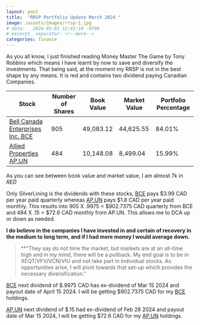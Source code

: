 ```yaml
---
layout: post
title:  "RRSP Portfolio Update March 2024 "
image: /assets/images/rrsp-1.jpg
# date:   2024-03-03 12:41:10 -0700
# excerpt_ separator: <!--more-->
categories: finance
---
```

<p>As you all know, I just finished reading Money Master The Game by Tony Robbins which means I have learnt by now to save and diversify the investments. That being said, at the moment my RRSP is not in the best shape by any means. It is red and contains two dividend paying Canadian Companies.</p>

| Stock | Number of Shares | Book Value | Market Value | Portfolio Percentage |
| ----- |----- |----- |----- |----- |
| [Bell Canada Enterprises Inc. BCE](https://money.tmx.com/en/quote/BCE) | 905 | 49,083.12 | 44,625.55 | 84.01% |
| [Allied Properties AP.UN](https://money.tmx.com/en/quote/AP.UN) | 484 | 10,148.08| 8,499.04 | 15.99% |


As you can see between book value and market value, I am almost 7k in *RED*

Only SilverLining is the dividends with these stocks, [BCE](https://money.tmx.com/en/quote/BCE) pays $3.99 CAD per year paid quarterly whereas [AP.UN](https://money.tmx.com/en/quote/AP.UN) pays $1.8 CAD per year paid monthly. This results into 905 X .9975 = $902.7375 CAD quarterly from BCE and 484 X .15 = $72.6 CAD monthly from AP.UN. This allows me to DCA up or down as needed.

**I do believe in the companies I have invested in and certain of recovery in the medium to long term, and if I had more money I would average down.**

>**"They say do not time the market, but markets are at an all-time high and in my mind, there will be a pullback. My end goal is to be in XEQT/VFV/VCN/VIU and not take part in individual stocks. As opportunities arise, I will pivot towards that set-up which provides the necessary diversification."

[BCE](https://money.tmx.com/en/quote/BCE) next dividend of $.9975 CAD has ex-dividend of Mar 15 2024 and payout date of April 15 2024. I will be getting $902.7375 CAD for my [BCE](https://money.tmx.com/en/quote/BCE) holdings. 

[AP.UN](https://money.tmx.com/en/quote/AP.UN) next dividend of $.15 had ex-dividend of Feb 28 2024 and payout date of Mar 15 2024, I will be getting $72.6 CAD for my [AP.UN](https://money.tmx.com/en/quote/AP.UN) holdings.


<!-- ![RRSP Portfolio March 8 2024](/assets/images/img-4.jpg) -->

<!-- [BCE](https://money.tmx.com/en/quote/BCE)
[AP.UN](https://money.tmx.com/en/quote/AP.UN) -->
